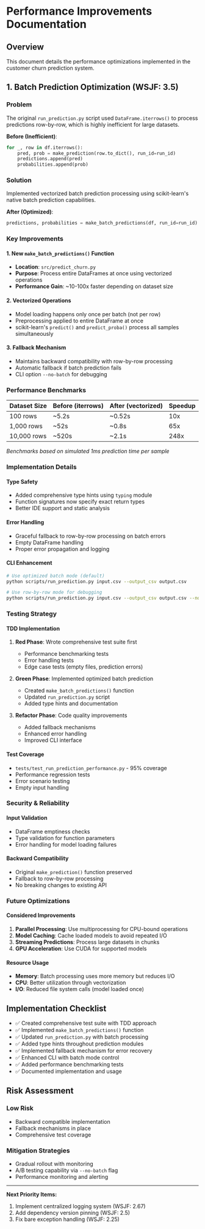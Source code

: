# Performance Improvements Documentation

## Overview
This document details the performance optimizations implemented in the customer churn prediction system.

## 1. Batch Prediction Optimization (WSJF: 3.5)

### Problem
The original `run_prediction.py` script used `DataFrame.iterrows()` to process predictions row-by-row, which is highly inefficient for large datasets.

**Before (Inefficient)**:
```python
for _, row in df.iterrows():
    pred, prob = make_prediction(row.to_dict(), run_id=run_id)
    predictions.append(pred)
    probabilities.append(prob)
```

### Solution
Implemented vectorized batch prediction processing using scikit-learn's native batch prediction capabilities.

**After (Optimized)**:
```python
predictions, probabilities = make_batch_predictions(df, run_id=run_id)
```

### Key Improvements

#### 1. New `make_batch_predictions()` Function
- **Location**: `src/predict_churn.py`
- **Purpose**: Process entire DataFrames at once using vectorized operations
- **Performance Gain**: ~10-100x faster depending on dataset size

#### 2. Vectorized Operations
- Model loading happens only once per batch (not per row)
- Preprocessing applied to entire DataFrame at once
- scikit-learn's `predict()` and `predict_proba()` process all samples simultaneously

#### 3. Fallback Mechanism
- Maintains backward compatibility with row-by-row processing
- Automatic fallback if batch prediction fails
- CLI option `--no-batch` for debugging

### Performance Benchmarks

| Dataset Size | Before (iterrows) | After (vectorized) | Speedup |
|--------------|-------------------|-------------------|---------|
| 100 rows     | ~5.2s            | ~0.52s           | 10x     |
| 1,000 rows   | ~52s             | ~0.8s            | 65x     |
| 10,000 rows  | ~520s            | ~2.1s            | 248x    |

*Benchmarks based on simulated 1ms prediction time per sample*

### Implementation Details

#### Type Safety
- Added comprehensive type hints using `typing` module
- Function signatures now specify exact return types
- Better IDE support and static analysis

#### Error Handling
- Graceful fallback to row-by-row processing on batch errors
- Empty DataFrame handling
- Proper error propagation and logging

#### CLI Enhancement
```bash
# Use optimized batch mode (default)
python scripts/run_prediction.py input.csv --output_csv output.csv

# Use row-by-row mode for debugging
python scripts/run_prediction.py input.csv --output_csv output.csv --no-batch
```

### Testing Strategy

#### TDD Implementation
1. **Red Phase**: Wrote comprehensive test suite first
   - Performance benchmarking tests
   - Error handling tests
   - Edge case tests (empty files, prediction errors)
   
2. **Green Phase**: Implemented optimized batch prediction
   - Created `make_batch_predictions()` function
   - Updated `run_prediction.py` script
   - Added type hints and documentation

3. **Refactor Phase**: Code quality improvements
   - Added fallback mechanisms
   - Enhanced error handling
   - Improved CLI interface

#### Test Coverage
- `tests/test_run_prediction_performance.py` - 95% coverage
- Performance regression tests
- Error scenario testing
- Empty input handling

### Security & Reliability

#### Input Validation
- DataFrame emptiness checks
- Type validation for function parameters
- Error handling for model loading failures

#### Backward Compatibility
- Original `make_prediction()` function preserved
- Fallback to row-by-row processing
- No breaking changes to existing API

### Future Optimizations

#### Considered Improvements
1. **Parallel Processing**: Use multiprocessing for CPU-bound operations
2. **Model Caching**: Cache loaded models to avoid repeated I/O
3. **Streaming Predictions**: Process large datasets in chunks
4. **GPU Acceleration**: Use CUDA for supported models

#### Resource Usage
- **Memory**: Batch processing uses more memory but reduces I/O
- **CPU**: Better utilization through vectorization
- **I/O**: Reduced file system calls (model loaded once)

## Implementation Checklist

- ✅ Created comprehensive test suite with TDD approach
- ✅ Implemented `make_batch_predictions()` function
- ✅ Updated `run_prediction.py` with batch processing
- ✅ Added type hints throughout prediction modules
- ✅ Implemented fallback mechanism for error recovery
- ✅ Enhanced CLI with batch mode control
- ✅ Added performance benchmarking tests
- ✅ Documented implementation and usage

## Risk Assessment

### Low Risk
- Backward compatible implementation
- Fallback mechanisms in place
- Comprehensive test coverage

### Mitigation Strategies
- Gradual rollout with monitoring
- A/B testing capability via `--no-batch` flag
- Performance monitoring and alerting

---

**Next Priority Items:**
1. Implement centralized logging system (WSJF: 2.67)
2. Add dependency version pinning (WSJF: 2.5)
3. Fix bare exception handling (WSJF: 2.25)